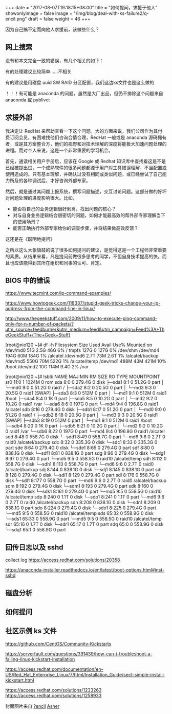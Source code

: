 +++
date = "2017-08-07T19:18:15+08:00"
title = "如何提问，求援于他人"
showonlyimage = false
image = "/img/blog/deal-with-ks-failure2/q-encil.png"
draft = false
weight = 46
+++

因为自己搞不定而向他人求援前，该做些什么？
<!--more-->

## 网上搜索

没有和本文完全一致的错误，有几个相关的如下：

有的处理建议比较简单……不相关

有的建议是用磁盘 uuid SW RAID 分区配置，我们这边ks文件也是这么做的

！！！有可能是 anaconda 的问题，虽然是大厂出品，但仍不排除这个问题来自 anaconda 或 pyblivet

## 求援外部

我决定让 RedHat 来帮助查看一下这个问题。大的方面来说，我们公司作为其付费订阅会员，有困难找他们咨询合情合理，RedHat 一般或是 anaconda 源码拥有者，或是其方案整合方，他们的视野和对技术理解的深度将能极大加速问题处理的进程。而对个人来说，这是一个非常重要的学习机会。

首先，通读相关用户手册后，应该在 Google 或 Redhat 知识库中查找看这是不是已经被提出过，一个成熟软件的很多问题都源于用户对工具错误理解、不当配置或使用造成的。只有基本理解，并确认过没有相同或类似问题，或已经尝试了自己能力所及的各种调试后，才好咨询外部专家。

然后，就是通过其问题上报系统，撰写问题描述，交互讨论问题。这部分做的好坏对问题处理的进度影响很大。比如，

- 能否将自己的业务逻辑很好剥离，找出问题的核心？
- 对与自身业务逻辑结合很密切的问题，如何才能最高效的帮外部专家理解当下的使用场景？
- 能否正确执行外部专家给你的调查步骤，并将结果做高效反馈？

这还是在《聪明地提问》


之所以这么大张旗鼓的说了很多如何提问的建议，是觉得这是一个工程师非常重要的素质。从结果来看，凡是提问前做很多思考的同学，不但自身技术提高的快，而且也应该能得到其所在组织和同事的认可、肯定。

## BIOS 中的错误

https://www.tecmint.com/ip-command-examples/

https://www.howtogeek.com/118337/stupid-geek-tricks-change-your-ip-address-from-the-command-line-in-linux/

http://www.thegeekstuff.com/2009/11/how-to-execute-ping-command-only-for-n-number-of-packets/?utm_source=feedburner&utm_medium=feed&utm_campaign=Feed%3A+TheGeekStuff+(The+Geek+Stuff)

[root@nio120 ~]# df -h
Filesystem      Size  Used Avail Use% Mounted on
/dev/md0         51G  2.5G   46G   6% /
tmpfs           127G     0  127G   0% /dev/shm
/dev/md4        194G   60M  184G   1% /alcatel
/dev/md6        2.7T   73M  2.6T   1% /alcatel/backup
/dev/md5        550G   70M  522G   1% /alcatel/temp
/dev/md1        488M   43M  421M  10% /boot
/dev/md2         10G  114M  9.4G   2% /var


[root@nio120 ~]# lsblk
NAME    MAJ:MIN RM   SIZE RO TYPE   MOUNTPOINT
sr0      11:0    1  1024M  0 rom
sda       8:0    0 279.4G  0 disk
├─sda1    8:1    0  51.2G  0 part
│ └─md0   9:0    0  51.2G  0 raid1  /
├─sda2    8:2    0  20.5G  0 part
│ └─md3   9:3    0  20.5G  0 raid1  [SWAP]
├─sda3    8:3    0   512M  0 part
│ └─md1   9:1    0   512M  0 raid1  /boot
├─sda4    8:4    0     1K  0 part
├─sda5    8:5    0  10.2G  0 part
│ └─md2   9:2    0  10.2G  0 raid1  /var
└─sda6    8:6    0   197G  0 part
  └─md4   9:4    0 196.8G  0 raid1  /alcatel
sdb       8:16   0 279.4G  0 disk
├─sdb1    8:17   0  51.2G  0 part
│ └─md0   9:0    0  51.2G  0 raid1  /
├─sdb2    8:18   0  20.5G  0 part
│ └─md3   9:3    0  20.5G  0 raid1  [SWAP]
├─sdb3    8:19   0   512M  0 part
│ └─md1   9:1    0   512M  0 raid1  /boot
├─sdb4    8:20   0     1K  0 part
├─sdb5    8:21   0  10.2G  0 part
│ └─md2   9:2    0  10.2G  0 raid1  /var
└─sdb6    8:22   0   197G  0 part
  └─md4   9:4    0 196.8G  0 raid1  /alcatel
sdd       8:48   0 558.7G  0 disk
└─sdd1    8:49   0 558.7G  0 part
  └─md6   9:6    0   2.7T  0 raid0  /alcatel/backup
sdc       8:32   0 335.3G  0 disk
└─sdc1    8:33   0 335.3G  0 part
sde       8:64   0 279.4G  0 disk
└─sde1    8:65   0 279.4G  0 part
sdf       8:80   0 838.1G  0 disk
└─sdf1    8:81   0 838.1G  0 part
sdg       8:96   0 279.4G  0 disk
└─sdg1    8:97   0 279.4G  0 part
  └─md5   9:5    0 558.5G  0 raid10 /alcatel/temp
sdh       8:112  0 558.7G  0 disk
└─sdh1    8:113  0 558.7G  0 part
  └─md6   9:6    0   2.7T  0 raid0  /alcatel/backup
sdj       8:144  0 838.1G  0 disk
└─sdj1    8:145  0 838.1G  0 part
sdi       8:128  0 279.4G  0 disk
└─sdi1    8:129  0 279.4G  0 part
sdl       8:176  0 558.7G  0 disk
└─sdl1    8:177  0 558.7G  0 part
  └─md6   9:6    0   2.7T  0 raid0  /alcatel/backup
sdm       8:192  0 279.4G  0 disk
└─sdm1    8:193  0 279.4G  0 part
sdk       8:160  0 279.4G  0 disk
└─sdk1    8:161  0 279.4G  0 part
  └─md5   9:5    0 558.5G  0 raid10 /alcatel/temp
sdp       8:240  0   1.1T  0 disk
└─sdp1    8:241  0   1.1T  0 part
  └─md6   9:6    0   2.7T  0 raid0  /alcatel/backup
sdn       8:208  0 838.1G  0 disk
└─sdn1    8:209  0 838.1G  0 part
sdo       8:224  0 279.4G  0 disk
└─sdo1    8:225  0 279.4G  0 part
  └─md5   9:5    0 558.5G  0 raid10 /alcatel/temp
sds      65:32   0 558.9G  0 disk
└─sds1   65:33   0 558.9G  0 part
  └─md5   9:5    0 558.5G  0 raid10 /alcatel/temp
sdr      65:16   0   1.7T  0 disk
└─sdr1   65:17   0   1.7T  0 part
sdq      65:0    0 558.9G  0 disk
└─sdq1   65:1    0 558.9G  0 part



## 回传日志以及 sshd

collect log
https://access.redhat.com/solutions/20358

https://anaconda-installer.readthedocs.io/en/latest/boot-options.html#inst-sshd

## 磁盘分析

## 如何提问

## 社区示例 ks 文件
https://github.com/CentOS/Community-Kickstarts

https://serverfault.com/questions/391439/how-can-i-troubleshoot-a-failing-linux-kickstart-installation

https://access.redhat.com/documentation/en-US/Red_Hat_Enterprise_Linux/7/html/Installation_Guide/sect-simple-install-kickstart.html

https://access.redhat.com/solutions/1233263
https://access.redhat.com/solutions/1258933


封面图片来自 [?encil](https://dribbble.com/shots/461456--encil) <a href="https://dribbble.com/kyotux"><i class="fa fa-dribbble" aria-hidden="true"></i> Asher</a>

